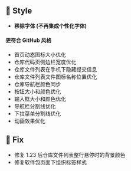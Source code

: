 ## 🌈 Style

- **移除字体 (不再集成个性化字体)**

#### 更符合 GitHub 风格

- 首页动态图标大小优化
- 仓库代码页侧边栏宽度优化
- 仓库文件列表在手机下隐藏提交信息
- 仓库文件列表文件图标名称位置优化
- 仓库导航栏颜色同步
- 按钮大小和颜色优化
- 输入框大小和颜色优化
- 导航栏分割线优化
- 下拉菜单分割线优化
- 动画效果优化

## 🐞 Fix

- 修复 1.23 后仓库文件列表整行悬停时的背景颜色
- 修复软件包页面下组织标签样式